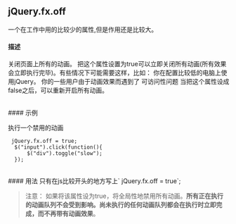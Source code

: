 ## jQuery.fx.off

一个在工作中用的比较少的属性,但是作用还是比较大。
<br>
#### 描述

关闭页面上所有的动画。
把这个属性设置为true可以立即关闭所有动画(所有效果会立即执行完毕)。有些情况下可能需要这样，比如：
你在配置比较低的电脑上使用jQuery。
你的一些用户由于动画效果而遇到了 可访问性问题
当把这个属性设成false之后，可以重新开启所有动画。

<br>
#### 示例

执行一个禁用的动画

```
 jQuery.fx.off = true;
  $("input").click(function(){
      $("div").toggle("slow");
  });
```
<br>
#### 用法 
只有在js比较开头的地方写上` jQuery.fx.off = true`;

> 注意： 如果将该属性设为true，将全局性地禁用所有动画。**所有正在执行的动画队列不会受到影响。尚未执行的任何动画队列都会在执行时立即完成，而不再带有动画效果**。